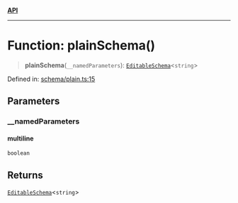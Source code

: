 [**API**](../API.md)

***

# Function: plainSchema()

> **plainSchema**(`__namedParameters`): [`EditableSchema`](../type-aliases/EditableSchema.md)\<`string`\>

Defined in: [schema/plain.ts:15](https://github.com/inokawa/edix/blob/85c2a124fd44a8c8104340867b78a503a4b370d2/src/core/schema/plain.ts#L15)

## Parameters

### \_\_namedParameters

#### multiline

`boolean`

## Returns

[`EditableSchema`](../type-aliases/EditableSchema.md)\<`string`\>
